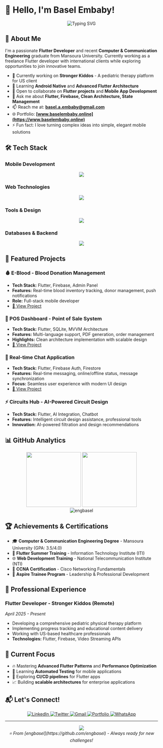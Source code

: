# 👋 Hello, I'm Basel Embaby!

<div align="center">
  <img src="https://readme-typing-svg.herokuapp.com?font=Fira+Code&weight=600&size=28&duration=4000&pause=1000&color=2196F3&center=true&vCenter=true&width=600&lines=Flutter+Mobile+Developer;Computer+%26+Communication+Engineer;Building+Cross-Platform+Apps;Always+Learning+New+Technologies" alt="Typing SVG" />
</div>

## 🚀 About Me

I'm a passionate **Flutter Developer** and recent **Computer & Communication Engineering** graduate from Mansoura University. Currently working as a freelance Flutter developer with international clients while exploring opportunities to join innovative teams.

- 🔭 Currently working on **Stronger Kiddos** - A pediatric therapy platform for US client
- 🌱 Learning **Android Native** and **Advanced Flutter Architecture**
- 👯 Open to collaborate on **Flutter projects** and **Mobile App Development**
- 💬 Ask me about **Flutter, Firebase, Clean Architecture, State Management**
- 📫 Reach me at: **basel.a.embaby@gmail.com**
- 🌐 Portfolio: **[www.baselembaby.online](https://www.baselembaby.online)**
- ⚡ Fun fact: I love turning complex ideas into simple, elegant mobile solutions

## 🛠️ Tech Stack

### Mobile Development
<div align="center">
  <img src="https://skillicons.dev/icons?i=flutter,dart,firebase,android,kotlin,java" />
</div>

### Web Technologies
<div align="center">
  <img src="https://skillicons.dev/icons?i=html,css,js,react,nodejs,mongodb" />
</div>

### Tools & Design
<div align="center">
  <img src="https://skillicons.dev/icons?i=vscode,androidstudio,git,github,figma,wordpress" />
</div>

### Databases & Backend
<div align="center">
  <img src="https://skillicons.dev/icons?i=firebase,sqlite,supabase" />
</div>

## 📱 Featured Projects

### 🩸 E-Blood - Blood Donation Management
- **Tech Stack:** Flutter, Firebase, Admin Panel
- **Features:** Real-time blood inventory tracking, donor management, push notifications
- **Role:** Full-stack mobile developer
- [🔗 View Project](https://github.com/engbasel/e-blood)

### 💼 POS Dashboard - Point of Sale System
- **Tech Stack:** Flutter, SQLite, MVVM Architecture
- **Features:** Multi-language support, PDF generation, order management
- **Highlights:** Clean architecture implementation with scalable design
- [🔗 View Project](https://github.com/engbasel/pos-dashboard)

### 💬 Real-time Chat Application
- **Tech Stack:** Flutter, Firebase Auth, Firestore
- **Features:** Real-time messaging, online/offline status, message synchronization
- **Focus:** Seamless user experience with modern UI design
- [🔗 View Project](https://github.com/engbasel/chat-app)

### ⚡ Circuits Hub - AI-Powered Circuit Design
- **Tech Stack:** Flutter, AI Integration, Chatbot
- **Features:** Intelligent circuit design assistance, professional tools
- **Innovation:** AI-powered filtration and design recommendations

## 📊 GitHub Analytics

<div align="center">
  <img height="180em" src="https://github-readme-stats.vercel.app/api?username=engbasel&show_icons=true&theme=tokyonight&include_all_commits=true&count_private=true"/>
  <img height="180em" src="https://github-readme-stats.vercel.app/api/top-langs/?username=engbasel&layout=compact&langs_count=8&theme=tokyonight"/>
</div>

<div align="center">
  <img src="https://github-readme-streak-stats.herokuapp.com/?user=engbasel&theme=tokyonight" alt="engbasel" />
</div>

## 🏆 Achievements & Certifications

- 🎓 **Computer & Communication Engineering Degree** - Mansoura University (GPA: 3.5/4.0)
- 📱 **Flutter Summer Training** - Information Technology Institute (ITI)
- 🌐 **Web Development Training** - National Telecommunication Institute (NTI)
- 🔧 **CCNA Certification** - Cisco Networking Fundamentals
- 👥 **Aspire Trainee Program** - Leadership & Professional Development

## 💼 Professional Experience

### Flutter Developer - Stronger Kiddos (Remote)
*April 2025 - Present*
- Developing a comprehensive pediatric physical therapy platform
- Implementing progress tracking and educational content delivery
- Working with US-based healthcare professionals
- **Technologies:** Flutter, Firebase, Video Streaming APIs

## 🎯 Current Focus

- 🔥 Mastering **Advanced Flutter Patterns** and **Performance Optimization**
- 🧪 Learning **Automated Testing** for mobile applications
- 🚀 Exploring **CI/CD pipelines** for Flutter apps
- 📈 Building **scalable architectures** for enterprise applications

## 📬 Let's Connect!

<div align="center">
  <a href="https://www.linkedin.com/in/basel-embaby-948671227/" target="_blank">
    <img src="https://img.shields.io/badge/LinkedIn-0077B5?style=for-the-badge&logo=linkedin&logoColor=white" alt="LinkedIn"/>
  </a>
  <a href="https://twitter.com/embaby_basel" target="_blank">
    <img src="https://img.shields.io/badge/Twitter-1DA1F2?style=for-the-badge&logo=twitter&logoColor=white" alt="Twitter"/>
  </a>
  <a href="mailto:basel.a.embaby@gmail.com" target="_blank">
    <img src="https://img.shields.io/badge/Gmail-D14836?style=for-the-badge&logo=gmail&logoColor=white" alt="Gmail"/>
  </a>
  <a href="https://www.baselembaby.online" target="_blank">
    <img src="https://img.shields.io/badge/Portfolio-FF5722?style=for-the-badge&logo=google-chrome&logoColor=white" alt="Portfolio"/>
  </a>
  <a href="https://wa.me/201060417664" target="_blank">
    <img src="https://img.shields.io/badge/WhatsApp-25D366?style=for-the-badge&logo=whatsapp&logoColor=white" alt="WhatsApp"/>
  </a>
</div>

---

<div align="center">
  <img src="https://visitor-badge.laobi.icu/badge?page_id=engbasel.engbasel&left_color=royalblue&right_color=black&left_text=Profile%20Views" />
</div>

<div align="center">
  <i>⭐️ From [engbasel](https://github.com/engbasel) - Always ready for new challenges!</i>
</div>
